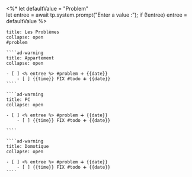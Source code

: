 <%*
let defaultValue = "Problem"  
let entree = await tp.system.prompt("Enter a value :");
if (!entree) entree = defaultValue
%>
`````ad-danger
title: Les Problèmes
collapse: open
#problem

````ad-warning
title: Appartement
collapse: open

- [ ] <% entree %> #problem ➕ {{date}}  
	- [ ] {{time}} FIX #todo ➕ {{date}}  
````

````ad-warning
title: PC
collapse: open

- [ ] <% entree %> #problem ➕ {{date}}  
	- [ ] {{time}} FIX #todo ➕ {{date}}  

````

````ad-warning
title: Domotique
collapse: open

- [ ] <% entree %> #problem ➕ {{date}}  
	- [ ] {{time}} FIX #todo ➕ {{date}}  
````

`````
